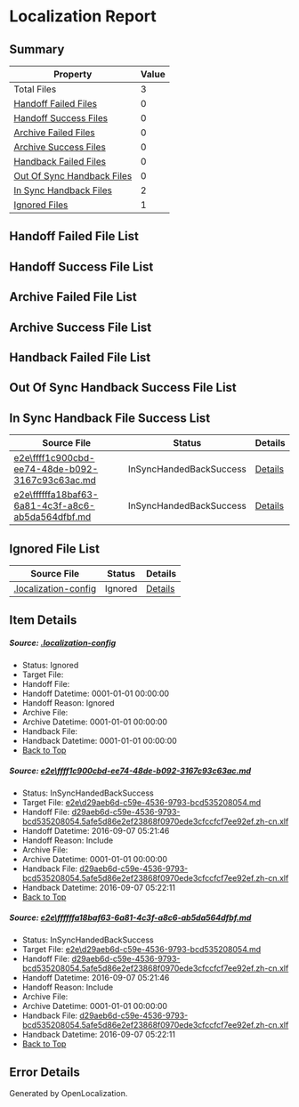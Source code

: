 # <a name='report-top'></a> Localization Report

## Summary
 Property | Value 
 -------- | ----- 
 Total Files | 3
[ Handoff Failed Files ](#handoff-failed-list)| 0
[ Handoff Success Files ](#handoff-success-list)| 0
[ Archive Failed Files ](#archive-failed-list)| 0
[ Archive Success Files ](#archive-success-list)| 0
[ Handback Failed Files ](#handback-failed-list)| 0
[ Out Of Sync Handback Files ](#outofsync-handback-success-list)| 0
[ In Sync Handback Files ](#insync-handback-success-list)| 2
[ Ignored Files ](#ignored-list)| 1

## <a name='handoff-failed-list'></a> Handoff Failed File List

## <a name='handoff-success-list'></a> Handoff Success File List

## <a name='archive-failed-list'></a> Archive Failed File List

## <a name='archive-success-list'></a> Archive Success File List

## <a name='handback-failed-list'></a> Handback Failed File List

## <a name='outofsync-handback-success-list'></a> Out Of Sync Handback Success File List

## <a name='insync-handback-success-list'></a> In Sync Handback File Success List
 Source File | Status | Details 
 ----------- | ------ | ------- 
 [e2e\ffff1c900cbd-ee74-48de-b092-3167c93c63ac.md](https://github.com/OpenLocalizationTestOrg/ol-test0/blob/65234b6303aaafaba4c045df6238167258dabba0/e2e/ffff1c900cbd-ee74-48de-b092-3167c93c63ac.md) | InSyncHandedBackSuccess | [Details](#c4d1af1ca95c53c3e1d0125c7ee0f431a63465ad1)
 [e2e\ffffffa18baf63-6a81-4c3f-a8c6-ab5da564dfbf.md](https://github.com/OpenLocalizationTestOrg/ol-test0/blob/3e1274529fc00ec717c2f93861a9e35d1fcdf7e0/e2e/ffffffa18baf63-6a81-4c3f-a8c6-ab5da564dfbf.md) | InSyncHandedBackSuccess | [Details](#c4d1af1ca95c53c3e1d0125c7ee0f431a63465ad2)

## <a name='ignored-list'></a> Ignored File List
 Source File | Status | Details 
 ----------- | ------ | ------- 
 [.localization-config](https://github.com/OpenLocalizationTestOrg/ol-test0/blob/3e1274529fc00ec717c2f93861a9e35d1fcdf7e0/.localization-config) | Ignored | [Details](#3d4f252ac210baf56311d7e97dcc2db10974dbd20)

## Item Details
##### <a name='3d4f252ac210baf56311d7e97dcc2db10974dbd20'></a> Source: [.localization-config](https://github.com/OpenLocalizationTestOrg/ol-test0/blob/3e1274529fc00ec717c2f93861a9e35d1fcdf7e0/.localization-config)
* Status: Ignored
* Target File: 
* Handoff File: 
* Handoff Datetime: 0001-01-01 00:00:00
* Handoff Reason: Ignored
* Archive File: 
* Archive Datetime: 0001-01-01 00:00:00
* Handback File: 
* Handback Datetime: 0001-01-01 00:00:00
* [Back to Top](#report-top)

##### <a name='c4d1af1ca95c53c3e1d0125c7ee0f431a63465ad1'></a> Source: [e2e\ffff1c900cbd-ee74-48de-b092-3167c93c63ac.md](https://github.com/OpenLocalizationTestOrg/ol-test0/blob/65234b6303aaafaba4c045df6238167258dabba0/e2e/ffff1c900cbd-ee74-48de-b092-3167c93c63ac.md)
* Status: InSyncHandedBackSuccess
* Target File: [e2e\d29aeb6d-c59e-4536-9793-bcd535208054.md](https://github.com/OpenLocalizationTestOrg/ol-test0-zhcn/blob/f97d5b7271afe85d9c8500fb893cd194e4e13342/e2e/d29aeb6d-c59e-4536-9793-bcd535208054.md)
* Handoff File: [d29aeb6d-c59e-4536-9793-bcd535208054.5afe5d86e2ef23868f0970ede3cfccfcf7ee92ef.zh-cn.xlf](https://github.com/OpenLocalizationTestOrg/ol-test0-handoff/blob/4a35e20aa047185a4fe84c5fa3578bbe8b9c802e/ol-handoff/OpenLocalizationTestOrg/ol-test0-zhcn/ci/ht/d29aeb6d-c59e-4536-9793-bcd535208054.5afe5d86e2ef23868f0970ede3cfccfcf7ee92ef.zh-cn.xlf)
* Handoff Datetime: 2016-09-07 05:21:46
* Handoff Reason: Include
* Archive File: 
* Archive Datetime: 0001-01-01 00:00:00
* Handback File: [d29aeb6d-c59e-4536-9793-bcd535208054.5afe5d86e2ef23868f0970ede3cfccfcf7ee92ef.zh-cn.xlf](https://github.com/OpenLocalizationTestOrg/ol-test0-handback/blob/35361198dbb79c79802c4ef9c1515fdff15cdeba/ol-handback/OpenLocalizationTestOrg/ol-test0-zhcn/ci/ht/d29aeb6d-c59e-4536-9793-bcd535208054.5afe5d86e2ef23868f0970ede3cfccfcf7ee92ef.zh-cn.xlf)
* Handback Datetime: 2016-09-07 05:22:11
* [Back to Top](#report-top)

##### <a name='c4d1af1ca95c53c3e1d0125c7ee0f431a63465ad2'></a> Source: [e2e\ffffffa18baf63-6a81-4c3f-a8c6-ab5da564dfbf.md](https://github.com/OpenLocalizationTestOrg/ol-test0/blob/3e1274529fc00ec717c2f93861a9e35d1fcdf7e0/e2e/ffffffa18baf63-6a81-4c3f-a8c6-ab5da564dfbf.md)
* Status: InSyncHandedBackSuccess
* Target File: [e2e\d29aeb6d-c59e-4536-9793-bcd535208054.md](https://github.com/OpenLocalizationTestOrg/ol-test0-zhcn/blob/f97d5b7271afe85d9c8500fb893cd194e4e13342/e2e/d29aeb6d-c59e-4536-9793-bcd535208054.md)
* Handoff File: [d29aeb6d-c59e-4536-9793-bcd535208054.5afe5d86e2ef23868f0970ede3cfccfcf7ee92ef.zh-cn.xlf](https://github.com/OpenLocalizationTestOrg/ol-test0-handoff/blob/4a35e20aa047185a4fe84c5fa3578bbe8b9c802e/ol-handoff/OpenLocalizationTestOrg/ol-test0-zhcn/ci/ht/d29aeb6d-c59e-4536-9793-bcd535208054.5afe5d86e2ef23868f0970ede3cfccfcf7ee92ef.zh-cn.xlf)
* Handoff Datetime: 2016-09-07 05:21:46
* Handoff Reason: Include
* Archive File: 
* Archive Datetime: 0001-01-01 00:00:00
* Handback File: [d29aeb6d-c59e-4536-9793-bcd535208054.5afe5d86e2ef23868f0970ede3cfccfcf7ee92ef.zh-cn.xlf](https://github.com/OpenLocalizationTestOrg/ol-test0-handback/blob/35361198dbb79c79802c4ef9c1515fdff15cdeba/ol-handback/OpenLocalizationTestOrg/ol-test0-zhcn/ci/ht/d29aeb6d-c59e-4536-9793-bcd535208054.5afe5d86e2ef23868f0970ede3cfccfcf7ee92ef.zh-cn.xlf)
* Handback Datetime: 2016-09-07 05:22:11
* [Back to Top](#report-top)


## Error Details

Generated by OpenLocalization.
